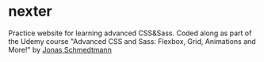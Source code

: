 # nexter

Practice website for learning advanced CSS&Sass. Coded along as part of the Udemy course "Advanced CSS and Sass: Flexbox, Grid, Animations and More!" by [Jonas Schmedtmann](https://codingheroes.io/)

